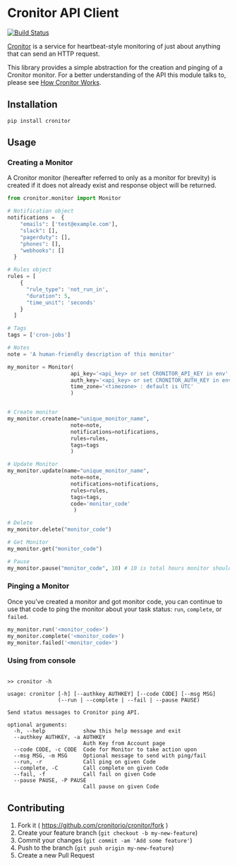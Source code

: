 # Cronitor API Client
[![Build Status](https://travis-ci.org/cronitorio/cronitor-python.svg?branch=master)](https://travis-ci.org/cronitorio/cronitor-python)

[Cronitor](https://cronitor.io/) is a service for heartbeat-style monitoring of just about anything that can send an HTTP request.

This library provides a simple abstraction for the creation and pinging of a Cronitor monitor. For a better understanding of the API this module talks to, please see [How Cronitor Works](https://cronitor.io/help/how-cronitor-works).

## Installation


```
pip install cronitor
```



## Usage

### Creating a Monitor

A Cronitor monitor (hereafter referred to only as a monitor for brevity) is created if it does not already exist and response object will be returned.

```python
from cronitor.monitor import Monitor

# Notification object
notifications =  {
    "emails": ['test@example.com'],
    "slack": [],
    "pagerduty": [],
    "phones": [],
    "webhooks": []
  }

# Rules object
rules = [
    {
      "rule_type": 'not_run_in',
      "duration": 5,
      "time_unit": 'seconds'
    }
  ]

# Tags
tags = ['cron-jobs']

# Notes
note = 'A human-friendly description of this monitor'

my_monitor = Monitor(
                    api_key='<api_key> or set CRONITOR_API_KEY in env',
                    auth_key='<api_key> or set CRONITOR_AUTH_KEY in env',
                    time_zone='<timezone> : default is UTC'
                    )


# Create monitor
my_monitor.create(name="unique_monitor_name",
                    note=note,
                    notifications=notifications,
                    rules=rules,
                    tags=tags
                    )

# Update Monitor
my_monitor.update(name="unique_monitor_name",
                    note=note,
                    notifications=notifications,
                    rules=rules,
                    tags=tags,
                    code='monitor_code'
                     )

# Delete
my_monitor.delete("monitor_code")

# Get Monitor
my_monitor.get("monitor_code")

# Pause
my_monitor.pause("monitor_code", 10) # 10 is total hours monitor should be paused

```

### Pinging a Monitor

Once you’ve created a monitor and got monitor code, you can continue to use that code to ping the monitor about your task status: `run`, `complete`, or `failed`.

```python
my_monitor.run('<monitor_code>')
my_monitor.complete('<monitor_code>')
my_monitor.failed('<monitor_code>')
```


### Using from console

```

>> cronitor -h

usage: cronitor [-h] [--authkey AUTHKEY] [--code CODE] [--msg MSG]
                (--run | --complete | --fail | --pause PAUSE)

Send status messages to Cronitor ping API.

optional arguments:
  -h, --help            show this help message and exit
  --authkey AUTHKEY, -a AUTHKEY
                        Auth Key from Account page
  --code CODE, -c CODE  Code for Monitor to take action upon
  --msg MSG, -m MSG     Optional message to send with ping/fail
  --run, -r             Call ping on given Code
  --complete, -C        Call complete on given Code
  --fail, -f            Call fail on given Code
  --pause PAUSE, -P PAUSE
                        Call pause on given Code
```


## Contributing

1. Fork it ( https://github.com/cronitorio/cronitor/fork )
2. Create your feature branch (`git checkout -b my-new-feature`)
3. Commit your changes (`git commit -am 'Add some feature'`)
4. Push to the branch (`git push origin my-new-feature`)
5. Create a new Pull Request
